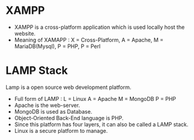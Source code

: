 # XAMPP
* XAMPP is a cross-platform application which is used locally host the website.
* Meaning of XAMAPP : 
 X = Cross-Platform,
 A = Apache, 
 M = MariaDB(Mysql), 
 P = PHP,
 P = Perl
 
 # LAMP Stack
 Lamp is a open source web development platform.
 * Full form of LAMP :
 L = Linux
 A = Apache
 M = MongoDB
 P = PHP
* Apache is the web-server.
* MongoDB is used as Database.
* Object-Oriented Back-End language is PHP.
* Since this platform has four layers, it can also be called a LAMP stack. 
* Linux is a secure platform to manage.
